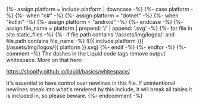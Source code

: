 {%- assign platform = include.platform | downcase -%}
{%- case platform -%}
    {%- when "c#" -%}
        {%- assign platform = "dotnet" -%}
    {%- when "kotlin" -%}
        {%- assign platform = "android" -%}
{%- endcase -%}
{%- assign file_name = platform | prepend: '/' | append: '.svg' -%}
{%- for file in site.static_files -%}
    {%- if file.path contains '/assets/img/logos/' and file.path contains file_name -%}
![{{ include.platform }}](/assets/img/logos/{{ platform }}.svg)
    {%- endif -%}
{%- endfor -%}
{%- comment -%}
The dashes in the Liquid code tags remove output whitespace. More on that here:

<https://shopify.github.io/liquid/basics/whitespace/>

It's essential to have control over newlines in this file. If unintentional
newlines sneak into what's rendered by this include, it will break all tables
it is included in, so please beware.
{%- endcomment -%}
